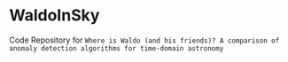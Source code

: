 # WaldoInSky
Code Repository for `Where is Waldo (and his friends)? A comparison of anomaly detection algorithms for time-domain astronomy`
